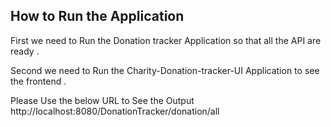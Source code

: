 How to Run the Application
--------------------------
First we need to Run the Donation tracker Application so that all the API are ready .

Second we need to Run the Charity-Donation-tracker-UI Application to see the frontend .

Please Use the below URL to See the Output
http://localhost:8080/DonationTracker/donation/all
